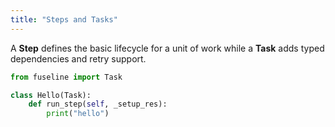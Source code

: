 ```yaml
---
title: "Steps and Tasks"
---
```


A **Step** defines the basic lifecycle for a unit of work while a **Task** adds typed dependencies and retry support.


```python
from fuseline import Task

class Hello(Task):
    def run_step(self, _setup_res):
        print("hello")
```


